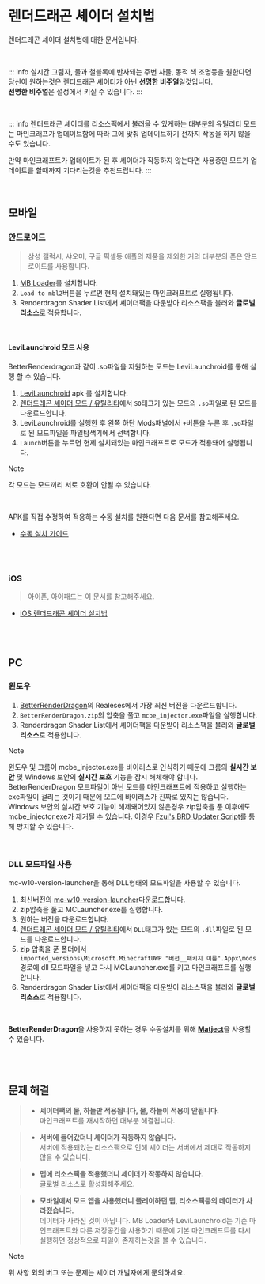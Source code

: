 # 렌더드래곤 셰이더 설치법

렌더드래곤 셰이더 설치법에 대한 문서입니다.

<br>

::: info
실시간 그림자, 물과 철블록에 반사돼는 주변 사물, 동적 색 조명등을 원한다면 당신이 원하는것은 렌더드래곤 셰이더가 아닌 **선명한 비주얼**일것입니다.  
**선명한 비주얼**은 설정에서 키실 수 있습니다.
:::

<br>

::: info
렌더드래곤 셰이더를 리소스팩에서 불러올 수 있게하는 대부분의 유틸리티 모드는 마인크래프가 업데이트함에 따라 그에 맞춰 업데이트하기 전까지 작동을 하지 않을 수도 있습니다.  

만약 마인크래프트가 업데이트가 된 후 셰이더가 작동하지 않는다면 사용중인 모드가 업데이트를 할때까지 기다리는것을 추천드립니다.
:::

<br>

## 모바일

### 안드로이드

> 삼성 갤럭시, 샤오미, 구글 픽셀등 애플의 제품을 제외한 거의 대부분의 폰은 안드로이드를 사용합니다.

1. [MB Loader](https://github.com/DominoKorean/Render-dragon-shader-list/blob/main/language/ko_kr/README.md#mb-loader)를 설치합니다.
2. `Load to mbl2`버튼을 누르면 현제 설치돼있는 마인크래프트로 실행됩니다.
3. Renderdragon Shader List에서 셰이더팩을 다운받아 리소스팩을 불러와 **글로벌 리소스**로 적용합니다.

<br>

#### LeviLaunchroid 모드 사용
BetterRenderdragon과 같이 .so파일을 지원하는 모드는 LeviLaunchroid를 통해 실행 할 수 있습니다.

1. [LeviLaunchroid](https://github.com/LiteLDev/LeviLaunchroid/releases) apk 를 설치합니다.
2. [렌더드래곤 셰이더 모드 / 유틸리티](https://github.com/DominoKorean/Render-dragon-shader-list/blob/main/language/ko_kr/README.md#%EB%A0%8C%EB%8D%94%EB%93%9C%EB%9E%98%EA%B3%A4-%EC%85%B0%EC%9D%B4%EB%8D%94-%EB%AA%A8%EB%93%9C--%EC%9C%A0%ED%8B%B8%EB%A6%AC%ED%8B%B0)에서 `SO`태그가 있는 모드의 `.so`파일로 된 모드를 다운로드합니다.
3. LeviLaunchroid를 실행한 후 왼쪽 하단 Mods패널에서 `+`버튼을 누른 후 `.so`파일로 된 모드파일을 파일탐색기에서 선택합니다.
4. `Launch`버튼을 누르면 현제 설치돼있는 마인크래프트로 모드가 적용돼어 실행됩니다.

> [!NOTE]
> 각 모드는 모드끼리 서로 호환이 안될 수 있습니다.

<br>

APK를 직접 수정하여 적용하는 수동 설치를 원한다면 다음 문서를 참고해주세요.
* [수동 설치 가이드](./androidrd.md)

<br>
<br>

### iOS

> 아이폰, 아이패드는 이 문서를 참고해주세요.

* [iOS 렌더드래곤 셰이더 설치법](./ios.md)

<br>
<br>

## PC

### 윈도우

1. [BetterRenderDragon](https://github.com/QYCottage/BetterRenderDragon/releases)의 Realeses에서 가장 최신 버전을 다운로드합니다.
2. `BetterRenderDragon.zip`의 압축을 풀고 `mcbe_injector.exe`파일을 실행합니다.
3. Renderdragon Shader List에서 셰이더팩을 다운받아 리소스팩을 불러와 **글로벌 리소스**로 적용합니다.

> [!NOTE]
> 윈도우 및 크롬이 mcbe_injector.exe를 바이러스로 인식하기 때문에 크롬의 **실시간 보안** 및 Windows 보안의 **실시간 보호** 기능을 잠시 해체해야 합니다.  
> BetterRenderDragon 모드파일이 아닌 모드를 마인크래프트에 적용하고 실행하는 exe파일이 걸리는 것이기 때문에 모드에 바이러스가 진짜로 있지는 않습니다.  
> Windows 보안의 실시간 보호 기능이 해제돼어있지 않은경우 zip압축을 푼 이후에도 mcbe_injector.exe가 제거될 수 있습니다. 이경우 [Fzul's BRD Updater Script](https://github.com/faizul726/brd-updater-script)를 통해 방지할 수 있습니다.

<br>

### DLL 모드파일 사용
mc-w10-version-launcher을 통해 DLL형태의 모드파일을 사용할 수 있습니다.

1. 최신버전의 [mc-w10-version-launcher](https://github.com/QYCottage/mc-w10-version-launcher/releases)다운로드합니다.
2. zip압축을 풀고 MCLauncher.exe를 실행합니다.
3. 원하는 버전을 다운로드합니다.
4. [렌더드래곤 셰이더 모드 / 유틸리티](https://github.com/DominoKorean/Render-dragon-shader-list/blob/main/language/ko_kr/README.md#%EB%A0%8C%EB%8D%94%EB%93%9C%EB%9E%98%EA%B3%A4-%EC%85%B0%EC%9D%B4%EB%8D%94-%EB%AA%A8%EB%93%9C--%EC%9C%A0%ED%8B%B8%EB%A6%AC%ED%8B%B0)에서 `DLL`태그가 있는 모드의 `.dll`파일로 된 모드를 다운로드합니다.
5. zip 압축을 푼 폴더에서  
`imported_versions\Microsoft.MinecraftUWP "버전__패키지 이름".Appx\mods`  
경로에 dll 모드파일을 넣고 다시 MCLauncher.exe를 키고 마인크래프트를 실행합니다.
6. Renderdragon Shader List에서 셰이더팩을 다운받아 리소스팩을 불러와 **글로벌 리소스**로 적용합니다.


<br>

**BetterRenderDragon**을 사용하지 못하는 경우 수동설치를 위해 [**Matject**](https://github.com/faizul726/matject)을 사용할 수 있습니다.

<br>
<br>

## 문제 해결

> - **셰이더팩의 물, 하늘만 적용됩니다, 물, 하늘이 적용이 안됩니다.**  
> 마인크래프트를 재시작하면 대부분 해결됩니다.

> - **서버에 들어갔더니 셰이더가 작동하지 않습니다.**  
> 서버에 적용돼있는 리소스팩으로 인해 셰이더는 서버에서 제대로 작동하지 않을 수 있습니다.

> - **맵에 리소스팩을 적용했더니 세이더가 작동하지 않습니다.**  
> 글로벌 리소스로 활성화해주세요.

> - **모바일에서 모드 앱을 사용했더니 플레이하던 맵, 리소스팩등의 데이터가 사라졌습니다.**  
>  데이터가 사라진 것이 아닙니다. MB Loader와 LeviLaunchroid는 기존 마인크래프트와 다른 저장공간을 사용하기 때문에 기본 마인크래프트를 다시 실행하면 정상적으로 파일이 존재하는것을 볼 수 있습니다.

> [!NOTE]
> 위 사항 외의 버그 또는 문제는 셰이더 개발자에게 문의하세요.
